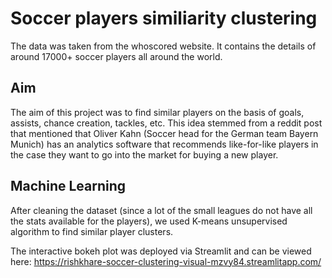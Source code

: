 

# Soccer players similiarity clustering


The data was taken from the whoscored website. It contains the details of around 17000+ soccer players all around the world. 


## Aim

The aim of this project was to find similar players on the basis of goals, assists, chance creation, tackles, etc. This idea stemmed from a reddit post that mentioned that Oliver Kahn (Soccer head for the German team Bayern Munich) has an analytics software that recommends like-for-like players in the case they want to go into the market for buying a new player.


## Machine Learning 

After cleaning the dataset (since a lot of the small leagues do not have all the stats available for the players), we used K-means unsupervised algorithm to find similar player clusters.


The interactive bokeh plot was deployed via Streamlit and can be viewed here: https://rishkhare-soccer-clustering-visual-mzvy84.streamlitapp.com/
